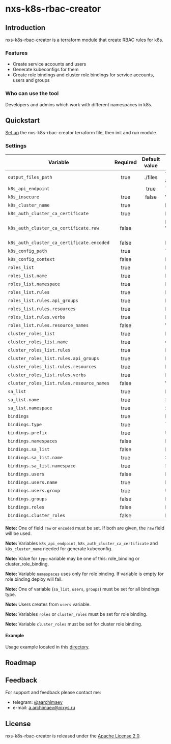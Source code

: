# nxs-k8s-rbac-creator

## Introduction

nxs-k8s-rbac-creator is a terraform module that create RBAC rules for k8s.

### Features

- Create service accounts and users
- Generate kubeconfigs for them
- Create role bindings and cluster role bindings for service accounts, users and groups

### Who can use the tool

Developers and admins which work with different namespaces in k8s.

## Quickstart

[Set up](#settings) the nxs-k8s-rbac-creator terraform file, then init and run module.

### Settings

| Variable | Required | Default value | Description |
|---       | :---:    | :---:         |---          |
| `output_files_path` | true | ./files | The path to directorie where save generated tls files and kubeconfig for users and service accounts |
| `k8s_api_endpoint` | | true | The hostname (in form of URI) of the Kubernetes API |
| `k8s_insecure` | true | false | Whether the server should be accessed without verifying the TLS certificate |
| `k8s_cluster_name` | true | | k8s cluster name |
| `k8s_auth_cluster_ca_certificate` | true | | PEM-encoded root certificates bundle for TLS authentication |
| `k8s_auth_cluster_ca_certificate.raw` | false | | Raw certificate. Example: "-----BEGIN CERTIFICATE-----\nMIIELDCCApSgAwIBAgIQcLahmhzRbVMSRZX2cQXtuTANBgkqhkiG9w0BAQsFADAv\n...\n-----END CERTIFICATE-----\n". |
| `k8s_auth_cluster_ca_certificate.encoded` | false | | Base64 encoded certificate |
| `k8s_config_path` | true | | The path for kubeconfig |
| `k8s_config_context` | false | | Kubeconfig context |
| `roles_list` | true | | List of create roles|
| `roles_list.name` | true | | Role name |
| `roles_list.namespace` | true | | Role namespace |
| `roles_list.rules` | true | | List of rules |
| `roles_list.rules.api_groups` | true | | List of api groups |
| `roles_list.rules.resources` | true | | List of resources |
| `roles_list.rules.verbs` | true | | List of verbs |
| `roles_list.rules.resource_names` | false | | White list of names that the rule applies to |
| `cluster_roles_list` | true | | List of cluster roles |
| `cluster_roles_list.name` | true | | Cluster role name |
| `cluster_roles_list.rules` | true | | List of rules |
| `cluster_roles_list.rules.api_groups` | true | | List of api groups |
| `cluster_roles_list.rules.resources` | true | | List of resources |
| `cluster_roles_list.rules.verbs` | true | | List of verbs |
| `cluster_roles_list.rules.resource_names` | false | | White list of names that the rule applies to |
| `sa_list` | true | | List of service accounts |
| `sa_list.name` | true | | Service account name |
| `sa_list.namespace` | true | | Service account namespace |
| `bindings` | true | | List of bindings |
| `bindings.type` | true | | Type of binding (role_binding or cluster_role_binding) |
| `bindings.prefix` | true | | Unique string that use in binding name |
| `bindings.namespaces` | false | | List of namespaces where role binding create. Uses only for role binding |
| `bindings.sa_list` | false | | List of service accounts |
| `bindings.sa_list.name` | true | | Service account name |
| `bindings.sa_list.namespace` | true | | Service account namespace |
| `bindings.users` | false | | List of users. Users create from this list |
| `bindings.users.name` | true | | Name of the user |
| `bindings.users.group` | true | | User group |
| `bindings.groups` | false | | List of groups |
| `bindings.roles` | false | | List of roles |
| `bindings.cluster_roles` | false | | List of cluster roles |

**Note:** One of field `raw` or `encoded` must be set. If both are given, the `raw` field will be used.

**Note:** Variables `k8s_api_endpoint`, `k8s_auth_cluster_ca_certificate` and `k8s_cluster_name` needed for generate kubeconfig.

**Note:** Value for `type` variable may be one of this: role_binding or cluster_role_binding.

**Note:** Variable `namespaces` uses only for role binding. If variable is empty for role binding deploy will fail.

**Note:** One of variable (`sa_list`, `users`, `groups`) must be set for all bindings type.

**Note:** Users creates from `users` variable.

**Note:** Variables `roles` or `cluster_roles` must be set for role binding.

**Note:** Variable `cluster_roles` must be set for cluster role binding.

#### Example

Usage example located in this [directory](example).

## Roadmap

## Feedback

For support and feedback please contact me:
- telegram: [@aarchimaev](https://t.me/aarchimaev)
- e-mail: a.archimaev@nixys.ru

## License

nxs-k8s-rbac-creator is released under the [Apache License 2.0](LICENSE).
